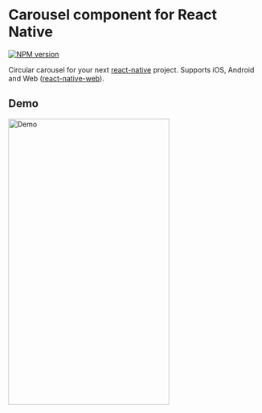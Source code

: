 # Carousel component for React Native

[![NPM version](http://img.shields.io/npm/v/react-native-lfcarousel.svg?style=flat)](https://www.npmjs.com/package/react-native-lfcarousel)

Circular carousel for your next [react-native](https://github.com/facebook/react-native/) project. Supports iOS, Android and Web ([react-native-web](https://github.com/necolas/react-native-web)).

## Demo

<img src="https://raw.githubusercontent.com/luisfcofv/react-native-lfcarousel/master/example.gif?" alt="Demo" width="320" height="568" />
